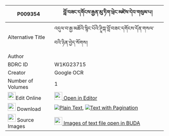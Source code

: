 |P009354|བློ་བཟང་དགོངས་རྒྱན་མུ་ཏིག་ཕྲེང་མཛེས་དེབ་གསུམ་པ། 
| --- | --- 
|Alternative Title |འདུལ་བ་རྒྱ་མཚོའི་སྙིང་པོའི་ཊཱིཀྐ་བློ་བཟང་དགོངས་དོན་གསལ་བའི་ཉིན་བྱེད་སོགས།
|Author | 
|BDRC ID | W1KG23715
|Creator | Google OCR
|Number of Volumes| 1
|<img width="25" src="https://img.icons8.com/color/25/000000/edit-property.png">Edit Online| [<img width="25" src="https://avatars.githubusercontent.com/u/45091458?s=200&v=4"> Open in Editor](http://editor.openpecha.org/P009354)
|<img width="25" src="https://img.icons8.com/fluent/48/000000/download-2.png"/>  Download | [![](https://img.icons8.com/color/20/000000/txt.png)Plain Text](https://github.com/Openpecha/P009354/releases/download/v1/lozang_gong_gyen_mutik_treng_d_plain_P009354.zip), [![](https://img.icons8.com/color/20/000000/txt.png)Text with Pagination](https://github.com/Openpecha/P009354/releases/download/v1/lozang_gong_gyen_mutik_treng_d_pages_P009354.zip)
|<img width="25" src="https://img.icons8.com/plasticine/100/000000/pictures-folder.png"/>  Source Images | [<img width="25" src="https://library.bdrc.io/icons/BUDA-small.svg"> Images of text file open in BUDA](https://library.bdrc.io/show/bdr:W1KG23715)